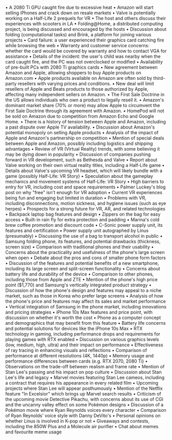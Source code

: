 • A 2080 Ti GPU caught fire due to excessive heat
• Amazon will start selling iPhones and crack down on resale markets
• Valve is potentially working on a Half-Life 2 prequels for VR
• The host and others discuss their experiences with scooters in LA
• Folding@Home, a distributed computing project, is being discussed and encouraged by the hosts
• Discussion about folding (computational tasks) and Brink, a platform for joining various projects
• Card failure: a user experienced their graphics card catching fire while browsing the web
• Warranty and customer service concerns: whether the card would be covered by warranty and how to contact VGA for assistance
• Details of the incident: the user's child was nearby when the card caught fire, and the PC was not overclocked or modified
• Availability of pre-built PCs with 2080 Ti graphics cards
• New agreement between Amazon and Apple, allowing shoppers to buy Apple products on Amazon.com
• Apple products available on Amazon are often sold by third-party resellers with varying prices and conditions.
• New deal will limit resellers of Apple and Beats products to those authorized by Apple, affecting many independent sellers on Amazon.
• The First Sale Doctrine in the US allows individuals who own a product to legally resell it.
• Amazon's dominant market share (70% or more) may allow Apple to circumvent the First Sale Doctrine through its agreement with Amazon.
• HomePod will not be sold on Amazon due to competition from Amazon Echo and Google Home.
• There is a history of tension between Apple and Amazon, including a past dispute over Apple TV availability.
• Discussion about Amazon's potential monopoly on selling Apple products
• Analysis of the impact of Apple and Amazon's partnership on competition
• Mention of special deals between Apple and Amazon, possibly including logistics and shipping advantages
• Review of VR (Virtual Reality) trends, with some believing it may be dying down in popularity
• Discussion of companies pushing forward in VR development, such as Bethesda and Valve
• Report about Valve working on their own virtual reality titles, including a Half-Life game
• Details about Valve's upcoming VR headset, which will likely bundle with a game (possibly Half-Life: VR Story)
• Speculation about the gameplay mechanics and movement systems of Half-Life: VR Story
• High barriers to entry for VR, including cost and space requirements
• Palmer Luckey's blog post on why "free" isn't enough for VR adoption
• Current VR experiences being fun and engaging but limited in duration
• Problems with VR, including disconnections, motion sickness, and hygiene issues (such as eye herpes)
• Prospects for a strong future for VR, AR, and related technologies
• Backpack laptop bag features and design
• Zippers on the bag for easy access
• Built-in rain fly for extra protection and padding
• Marina's cold brew coffee promotion and discount code
• C-Sonic power supply unit, its features and certification
• Power supply unit autographed by Linus (presumably)
• Discussing the use of a bag to transport alcohol in public
• Samsung folding phone, its features, and potential drawbacks (thickness, screen size)
• Comparison with traditional phones and their usability
• Concerns about the practicality and usefulness of the phone's large screen when open
• Debate about the pros and cons of smaller phone form factors
• Discussion of the features and potential benefits of a new smartphone, including its large screen and split-screen functionality
• Concerns about battery life and durability of the device
• Comparison to other phones, including those from Apple and ZTE
• Mention of the phone's high price point ($1,770) and Samsung's vertically integrated product strategy
• Discussion of how the phone's design and features may appeal to a niche market, such as those in Korea who prefer large screens
• Analysis of how the phone's price and features may affect its sales and market performance
• Vertical integration of Samsung in the phone market, including innovations and pricing strategies
• iPhone 10s Max features and price point, with discussion on whether it's worth the cost
• Phone as a computer concept and demographics that may benefit from this feature
• Battery life concerns and potential solutions for devices like the iPhone 10s Max
• RTX technology in gaming, including performance drops and requirements for playing games with RTX enabled
• Discussion on various graphics levels (low, medium, high, ultra) and their impact on performance
• Effectiveness of ray tracing in enhancing visuals and reflections
• Comparison of performance at different resolutions (4K, 1440p)
• Memory usage and performance differences between cards (e.g. RTX 2070, 2080 Ti)
• Observations on the trade-off between realism and frame rate
• Mention of Stan Lee's passing and his impact on pop culture
• Discussion about Stan Lee's life and legacy
• Marvel movies featuring Stan Lee cameos, including a contract that requires his appearance in every related film
• Upcoming projects where Stan Lee will appear posthumously
• Mention of the Netflix feature "In Excelsior" which brings up Marvel search results
• Criticism of the upcoming movie Detective Pikachu, with concerns about its use of CGI and the uncanny valley effect on some Pokémon designs
• Discussion of a Pokémon movie where Ryan Reynolds voices every character
• Comparison of Ryan Reynolds' voice style with Danny DeVito's
• Personal opinions on whether Linus is involved in K-pop or not
• Giveaways and contests, including the 850W Plus and a Molecule air purifier
• Chat about memes and favourite meme usage